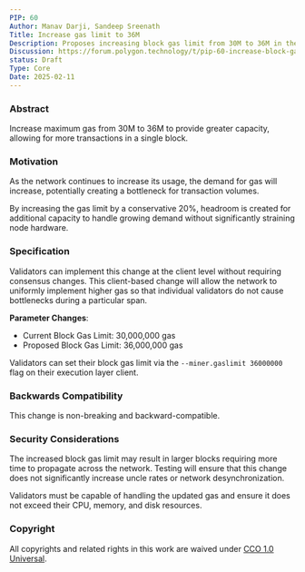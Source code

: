 ```yaml
---
PIP: 60
Author: Manav Darji, Sandeep Sreenath
Title: Increase gas limit to 36M
Description: Proposes increasing block gas limit from 30M to 36M in the Polygon PoS network.
Discussion: https://forum.polygon.technology/t/pip-60-increase-block-gas-limit-to-36m/20610
status: Draft
Type: Core
Date: 2025-02-11
---
```


### Abstract
Increase maximum gas from 30M to 36M to provide greater capacity, allowing for more transactions in a single block.

### Motivation
As the network continues to increase its usage, the demand for gas will increase, potentially creating a bottleneck for transaction volumes.

By increasing the gas limit by a conservative 20%, headroom is created for additional capacity to handle growing demand without significantly straining node hardware.

### Specification
Validators can implement this change at the client level without requiring consensus changes. This client-based change will allow the network to uniformly implement higher gas so that individual validators do not cause bottlenecks during a particular span. 

**Parameter Changes**:
- Current Block Gas Limit: 30,000,000 gas
- Proposed Block Gas Limit: 36,000,000 gas

Validators can set their block gas limit via the `--miner.gaslimit 36000000` flag on their execution layer client.

### Backwards Compatibility
This change is non-breaking and backward-compatible.

### Security Considerations
The increased block gas limit may result in larger blocks requiring more time to propagate across the network. Testing will ensure that this change does not significantly increase uncle rates or network desynchronization.

Validators must be capable of handling the updated gas and ensure it does not exceed their CPU, memory, and disk resources.

### Copyright

All copyrights and related rights in this work are waived under [CCO 1.0 Universal](https://creativecommons.org/publicdomain/zero/1.0/legalcode).